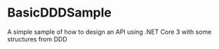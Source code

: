 # BasicDDDSample
A simple sample of how to design an API using .NET Core 3 with some structures from DDD
